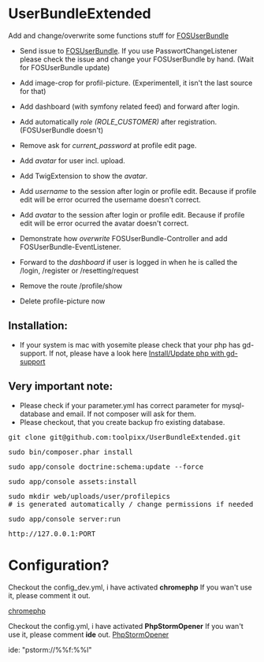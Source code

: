 # UserBundleExtended
Add and change/overwrite some functions stuff for  [FOSUserBundle](https://github.com/FriendsOfSymfony/FOSUserBundle)

* Send issue to [FOSUserBundle](https://github.com/FriendsOfSymfony/FOSUserBundle/issues/1736). 
If you use PasswortChangeListener please check the issue and change your FOSUserBundle by hand. (Wait for FOSUserBundle update)

* Add image-crop for profil-picture. (Experimentell, it isn't the last source for that)

* Add dashboard (with symfony related feed) and forward after login.
* Add automatically <i>role (ROLE_CUSTOMER)</i> after registration. (FOSUserBundle doesn't)
* Remove ask for <i>current_password</i> at profile edit page.
* Add <i>avatar</i> for user incl. upload.
* Add TwigExtension to show the <i>avatar</i>.

* Add <i>username</i> to the session after login or profile edit. Because if profile edit will be error ocurred the username doesn't correct.

* Add <i>avatar</i> to the session after login or profile edit. Because if profile edit will be error ocurred the avatar doesn't correct.

* Demonstrate how <i>overwrite</i> FOSUserBundle-Controller and add FOSUserBundle-EventListener.
* Forward to the <i>dashboard</i> if user is logged in when he is called the /login, /register or /resetting/request
* Remove the route /profile/show
* Delete profile-picture now


## Installation:

* If your system is mac with yosemite please check that your php has
gd-support. If not, please have a look here [Install/Update php with gd-support](http://stackoverflow.com/questions/26493762/yosemite-php-gd-mcrypt-installation/26505558#26505558)

## Very important note:

* Please check if your parameter.yml has correct parameter for mysql-database and email. If not composer will ask for them.
* Please checkout, that you create backup fro existing database.

<pre>
git clone git@github.com:toolpixx/UserBundleExtended.git
</pre>

<pre>
sudo bin/composer.phar install
</pre>

<pre>
sudo app/console doctrine:schema:update --force
</pre>

<pre>
sudo app/console assets:install
</pre>

<pre>
sudo mkdir web/uploads/user/profilepics
# is generated automatically / change permissions if needed
</pre>

<pre>
sudo app/console server:run
</pre>

<pre>
http://127.0.0.1:PORT
</pre>

# Configuration?

Checkout the config_dev.yml, i have activated <b>chromephp</b> If you wan't use it, please comment it out.

[chromephp](https://github.com/ccampbell/chromephp)

Checkout the config.yml, i have activated <b>PhpStormOpener</b> If you wan't use it, please comment <b>ide</b> out.
[PhpStormOpener](https://github.com/pinepain/PhpStormOpener)

ide: "pstorm://%%f:%%l"
